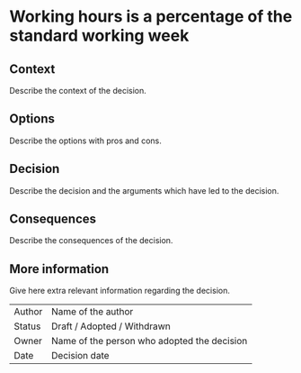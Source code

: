 # Working hours is a percentage of the standard working week

## Context

Describe the context of the decision.

## Options

Describe the options with pros and cons.

## Decision

Describe the decision and the arguments which have led to the decision.

## Consequences

Describe the consequences of the decision.

## More information

Give here extra relevant information regarding the decision.

|           |                                                   |
| --------- | ------------------------------------------------- |
| Author    | Name of the author                                |
| Status    | Draft / Adopted / Withdrawn                       |
| Owner     | Name of the person who adopted the decision       |
| Date      | Decision date                                     |